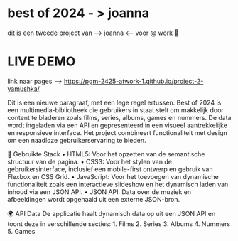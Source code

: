 # best of 2024 - > joanna


dit is een tweede project van --> joanna <-- voor @ work 👾


# LIVE DEMO

link naar pages --> https://pgm-2425-atwork-1.github.io/project-2-yamushka/




Dit is een nieuwe paragraaf, met een lege regel ertussen.
Best of 2024 is een multimedia-bibliotheek die gebruikers in staat stelt om makkelijk door content te bladeren zoals films, series, albums, games en nummers. De data wordt ingeladen via een API en gepresenteerd in een visueel aantrekkelijke en responsieve interface. Het project combineert functionaliteit met design om een naadloze gebruikerservaring te bieden.

🔧 Gebruikte Stack
	•	HTML5: Voor het opzetten van de semantische structuur van de pagina.
	•	CSS3: Voor het stylen van de gebruikersinterface, inclusief een mobile-first ontwerp en gebruik 
    van Flexbox en CSS Grid.
	•	JavaScript: Voor het toevoegen van dynamische functionaliteit zoals een interactieve slideshow en het dynamisch laden van inhoud via een JSON API.
	•	JSON API: Data over de muziek en afbeeldingen wordt opgehaald uit een externe JSON-bron.


🌍 API Data
De applicatie haalt dynamisch data op uit een JSON API en toont deze in verschillende secties:
	1.	Films
	2.	Series
	3.	Albums
	4.	Nummers
    5.  Games


